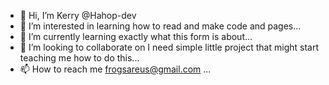 - 👋 Hi, I’m Kerry @Hahop-dev
- 👀 I’m interested in learning how to read and make code and pages...
- 🌱 I’m currently learning exactly what this form is about...
- 💞️ I’m looking to collaborate on I need simple little project that might start teaching me how to do this...
- 📫 How to reach me frogsareus@gmail.com  ...

<!---
Hahop-dev/Hahop-dev is a ✨ special ✨ repository because its `README.md` (this file) appears on your GitHub profile.
You can click the Preview link to take a look at your changes.
--->
